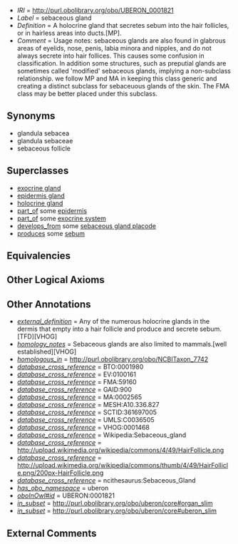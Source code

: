  * *IRI* = http://purl.obolibrary.org/obo/UBERON_0001821
 * *Label* = sebaceous gland
 * *Definition* = A holocrine gland that secretes sebum into the hair follicles, or in hairless areas into ducts.[MP].
 * *Comment* = Usage notes: sebaceous glands are also found in glabrous areas of eyelids, nose, penis, labia minora and nipples, and do not always secrete into hair follices. This causes some confusion in classification. In addition some structures, such as preputial glands are sometimes called 'modified' sebaceous glands, implying a non-subclass relationship. we follow MP and MA in keeping this class generic and creating a distinct subclass for sebaceuous glands of the skin. The FMA class may be better placed under this subclass.

## Synonyms

 * glandula sebacea
 * glandula sebaceae
 * sebaceous follicle

## Superclasses

 * [exocrine gland](../../UBERON/65/UBERON_0002365.md)
 * [epidermis gland](../../UBERON/71/UBERON_0007771.md)
 * [holocrine gland](../../UBERON/44/UBERON_0012344.md)
 * [part_of](../../BFO/50/BFO_0000050.md) some [epidermis](../../UBERON/03/UBERON_0001003.md)
 * [part_of](../../BFO/50/BFO_0000050.md) some [exocrine system](../../UBERON/30/UBERON_0002330.md)
 * [develops_from](../../RO/02/RO_0002202.md) some [sebaceous gland placode](../../UBERON/88/UBERON_0005088.md)
 * [produces](../../RO/00/RO_0003000.md) some [sebum](../../UBERON/66/UBERON_0001866.md)

## Equivalencies


## Other Logical Axioms


## Other Annotations

 * *[external_definition](../../UBPROP/01/UBPROP_0000001.md)* = Any of the numerous holocrine glands in the dermis that empty into a hair follicle and produce and secrete sebum. [TFD][VHOG]
 * *[homology_notes](../../UBPROP/03/UBPROP_0000003.md)* = Sebaceous glands are also limited to mammals.[well established][VHOG]
 * *[homologous_in](../../core#homologous/in/core#homologous_in.md)* = http://purl.obolibrary.org/obo/NCBITaxon_7742
 * *[database_cross_reference](../../ef/oboInOwl#hasDbXref.md)* = BTO:0001980
 * *[database_cross_reference](../../ef/oboInOwl#hasDbXref.md)* = EV:0100161
 * *[database_cross_reference](../../ef/oboInOwl#hasDbXref.md)* = FMA:59160
 * *[database_cross_reference](../../ef/oboInOwl#hasDbXref.md)* = GAID:900
 * *[database_cross_reference](../../ef/oboInOwl#hasDbXref.md)* = MA:0002565
 * *[database_cross_reference](../../ef/oboInOwl#hasDbXref.md)* = MESH:A10.336.827
 * *[database_cross_reference](../../ef/oboInOwl#hasDbXref.md)* = SCTID:361697005
 * *[database_cross_reference](../../ef/oboInOwl#hasDbXref.md)* = UMLS:C0036505
 * *[database_cross_reference](../../ef/oboInOwl#hasDbXref.md)* = VHOG:0001468
 * *[database_cross_reference](../../ef/oboInOwl#hasDbXref.md)* = Wikipedia:Sebaceous_gland
 * *[database_cross_reference](../../ef/oboInOwl#hasDbXref.md)* = http://upload.wikimedia.org/wikipedia/commons/4/49/HairFollicle.png
 * *[database_cross_reference](../../ef/oboInOwl#hasDbXref.md)* = http://upload.wikimedia.org/wikipedia/commons/thumb/4/49/HairFollicle.png/200px-HairFollicle.png
 * *[database_cross_reference](../../ef/oboInOwl#hasDbXref.md)* = ncithesaurus:Sebaceous_Gland
 * *[has_obo_namespace](../../ce/oboInOwl#hasOBONamespace.md)* = uberon
 * *[oboInOwl#id](../../id/oboInOwl#id.md)* = UBERON:0001821
 * *[in_subset](../../et/oboInOwl#inSubset.md)* = http://purl.obolibrary.org/obo/uberon/core#organ_slim
 * *[in_subset](../../et/oboInOwl#inSubset.md)* = http://purl.obolibrary.org/obo/uberon/core#uberon_slim

## External Comments

